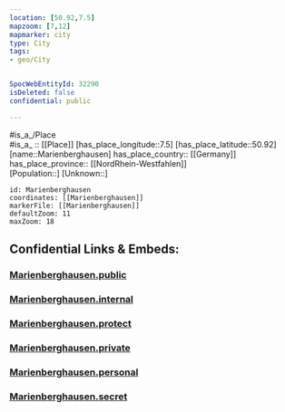 ```yaml
---
location: [50.92,7.5] 
mapzoom: [7,12] 
mapmarker: city 
type: City
tags:
- geo/City


SpocWebEntityId: 32290
isDeleted: false
confidential: public

---
```

#is_a_/Place  
#is_a_ :: [[Place]] 
[has_place_longitude::7.5] 
[has_place_latitude::50.92] 
[name::Marienberghausen] 
has_place_country:: [[Germany]]  
has_place_province:: [[NordRhein-Westfahlen]]  
[Population::] 
[Unknown::] 


```leaflet
id: Marienberghausen
coordinates: [[Marienberghausen]] 
markerFile: [[Marienberghausen]] 
defaultZoom: 11 
maxZoom: 18
```


## Confidential Links & Embeds: 

### [Marienberghausen.public](/_public/\Earth\Continent\Europe\Europe~Central\Germany\Germany~West\Nordrhein-Westfalen\counties~NW\Oberbergischer_Kreis\cities~Oberbergischer_Kreis\NümbrechtMarienberghausen.public.md) 

### [Marienberghausen.internal](/_internal/\Earth\Continent\Europe\Europe~Central\Germany\Germany~West\Nordrhein-Westfalen\counties~NW\Oberbergischer_Kreis\cities~Oberbergischer_Kreis\NümbrechtMarienberghausen.internal.md) 

### [Marienberghausen.protect](/_protect/\Earth\Continent\Europe\Europe~Central\Germany\Germany~West\Nordrhein-Westfalen\counties~NW\Oberbergischer_Kreis\cities~Oberbergischer_Kreis\NümbrechtMarienberghausen.protect.md) 

### [Marienberghausen.private](/_private/\Earth\Continent\Europe\Europe~Central\Germany\Germany~West\Nordrhein-Westfalen\counties~NW\Oberbergischer_Kreis\cities~Oberbergischer_Kreis\NümbrechtMarienberghausen.private.md) 

### [Marienberghausen.personal](/_personal/\Earth\Continent\Europe\Europe~Central\Germany\Germany~West\Nordrhein-Westfalen\counties~NW\Oberbergischer_Kreis\cities~Oberbergischer_Kreis\NümbrechtMarienberghausen.personal.md) 

### [Marienberghausen.secret](/_secret/\Earth\Continent\Europe\Europe~Central\Germany\Germany~West\Nordrhein-Westfalen\counties~NW\Oberbergischer_Kreis\cities~Oberbergischer_Kreis\NümbrechtMarienberghausen.secret.md)

